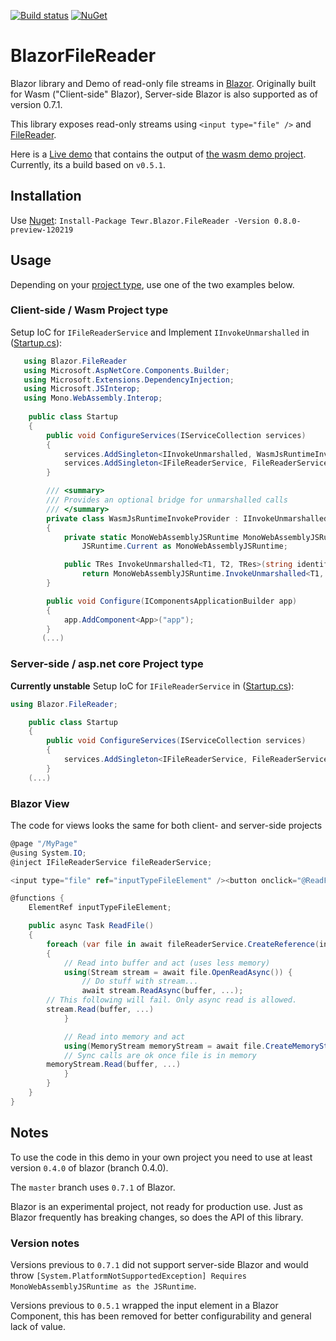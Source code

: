[![Build status](https://ci.appveyor.com/api/projects/status/rr7pchwk7wbc3mn1/branch/master?svg=true)](https://ci.appveyor.com/project/Tewr/blazorfilereader/branch/master)
[![NuGet](https://img.shields.io/nuget/v/Tewr.Blazor.FileReader.svg)](https://www.nuget.org/packages/Tewr.Blazor.FileReader)

# BlazorFileReader
Blazor library and Demo of read-only file streams in [Blazor](https://github.com/aspnet/Blazor). Originally built for Wasm ("Client-side" Blazor), Server-side Blazor is also supported as of version 0.7.1.

This library exposes read-only streams using ```<input type="file" />```
and [FileReader](https://developer.mozilla.org/en-US/docs/Web/API/FileReader).

Here is a [Live demo](https://tewr.github.io/BlazorFileReader/) that contains the output of [the wasm demo project](src/Blazor.FileReader.Wasm.Demo). Currently, its a build based on ```v0.5.1```.

## Installation

Use [Nuget](https://www.nuget.org/packages/Tewr.Blazor.FileReader): ```Install-Package Tewr.Blazor.FileReader -Version 0.8.0-preview-120219```

## Usage

Depending on your [project type](https://docs.microsoft.com/en-us/aspnet/core/razor-components/faq?view=aspnetcore-3.0), use one of the two examples below.

### Client-side / Wasm Project type
Setup IoC for ```IFileReaderService``` and Implement ```IInvokeUnmarshalled``` in ([Startup.cs](src/Blazor.FileReader.Wasm.Demo/Startup.cs#L10)):

```cs
   using Blazor.FileReader
   using Microsoft.AspNetCore.Components.Builder;
   using Microsoft.Extensions.DependencyInjection;
   using Microsoft.JSInterop;
   using Mono.WebAssembly.Interop;
   
    public class Startup
    {
        public void ConfigureServices(IServiceCollection services)
        {
            services.AddSingleton<IInvokeUnmarshalled, WasmJsRuntimeInvokeProvider>();
            services.AddSingleton<IFileReaderService, FileReaderService>();
        }

        /// <summary>
        /// Provides an optional bridge for unmarshalled calls
        /// </summary>
        private class WasmJsRuntimeInvokeProvider : IInvokeUnmarshalled
        {
            private static MonoWebAssemblyJSRuntime MonoWebAssemblyJSRuntime = 
                JSRuntime.Current as MonoWebAssemblyJSRuntime;

            public TRes InvokeUnmarshalled<T1, T2, TRes>(string identifier, T1 arg1, T2 arg2) =>
                return MonoWebAssemblyJSRuntime.InvokeUnmarshalled<T1, T2, TRes>(identifier, arg1, arg2);
        }

        public void Configure(IComponentsApplicationBuilder app)
        {
            app.AddComponent<App>("app");
        }
       (...)
```

### Server-side / asp.net core Project type

**Currently unstable**
Setup IoC for  ```IFileReaderService``` in ([Startup.cs](src/Blazor.FileReader.AspNetCore.Demo.App/Startup.cs#L10)):

```cs
using Blazor.FileReader;

    public class Startup
    {
        public void ConfigureServices(IServiceCollection services)
        {
            services.AddSingleton<IFileReaderService, FileReaderService>();
        }
	(...)
```

### Blazor View

The code for views looks the same for both client- and server-side projects

```cs
@page "/MyPage"
@using System.IO;
@inject IFileReaderService fileReaderService;

<input type="file" ref="inputTypeFileElement" /><button onclick="@ReadFile">Read file</button>

@functions {
    ElementRef inputTypeFileElement;

    public async Task ReadFile()
    {
        foreach (var file in await fileReaderService.CreateReference(inputTypeFileElement).EnumerateFilesAsync())
        {
            // Read into buffer and act (uses less memory)
            using(Stream stream = await file.OpenReadAsync()) {
                // Do stuff with stream...
                await stream.ReadAsync(buffer, ...);
		// This following will fail. Only async read is allowed.
		stream.Read(buffer, ...)
            }

            // Read into memory and act
            using(MemoryStream memoryStream = await file.CreateMemoryStreamAsync(4096)) {
	    	// Sync calls are ok once file is in memory
		memoryStream.Read(buffer, ...)
            }
        }
    }
}
```

## Notes

To use the code in this demo in your own project you need to use at least version 
```0.4.0``` of blazor (branch 0.4.0). 

The ```master``` branch uses ```0.7.1``` of Blazor.

Blazor is an experimental project, not ready for production use. Just as Blazor frequently has breaking changes, so does the API of this library.

### Version notes

Versions previous to ```0.7.1``` did not support server-side Blazor and would throw ```[System.PlatformNotSupportedException] Requires MonoWebAssemblyJSRuntime as the JSRuntime```.

Versions previous to ```0.5.1``` wrapped the input element in a Blazor Component, this has been removed for better configurability and general lack of value.


